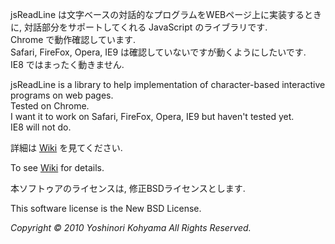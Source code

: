 jsReadLine は文字ベースの対話的なプログラムをWEBページ上に実装するときに,
対話部分をサポートしてくれる JavaScript のライブラリです.  
Chrome で動作確認しています.  
Safari, FireFox, Opera, IE9 は確認していないですが動くようにしたいです.  
IE8 ではまったく動きません.  

jsReadLine is a library to help implementation of character-based
interactive programs on web pages.  
Tested on Chrome.  
I want it to work on Safari, FireFox, Opera, IE9 but haven't tested yet.  
IE8 will not do.  

詳細は [Wiki](https://github.com/kohyama/jsReadLine/wiki) を見てください.  

To see [Wiki](https://github.com/kohyama/jsReadLine/wiki) for details.  

本ソフトゥアのライセンスは, 修正BSDライセンスとします.  

This software license is the New BSD License.  

_Copyright &copy; 2010 Yoshinori Kohyama All Rights Reserved._

